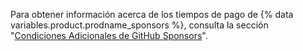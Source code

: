 Para obtener información acerca de los tiempos de pago de {% data variables.product.prodname_sponsors %}, consulta la sección "[Condiciones Adicionales de GitHub Sponsors](/github/site-policy/github-sponsors-additional-terms#43-payment-timing)".
